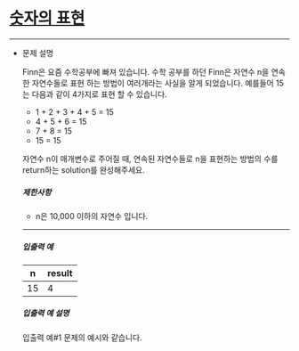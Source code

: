 # [숫자의 표현](https://school.programmers.co.kr/learn/courses/30/lessons/12924)

------



- 문제 설명

  Finn은 요즘 수학공부에 빠져 있습니다. 수학 공부를 하던 Finn은 자연수 n을 연속한 자연수들로 표현 하는 방법이 여러개라는 사실을 알게 되었습니다. 예를들어 15는 다음과 같이 4가지로 표현 할 수 있습니다.

  - 1 + 2 + 3 + 4 + 5 = 15
  - 4 + 5 + 6 = 15
  - 7 + 8 = 15
  - 15 = 15

  자연수 n이 매개변수로 주어질 때, 연속된 자연수들로 n을 표현하는 방법의 수를 return하는 solution를 완성해주세요.

  ##### 제한사항

  - n은 10,000 이하의 자연수 입니다.

  ------

  ##### 입출력 예

  | n    | result |
  | ---- | ------ |
  | 15   | 4      |

  ##### 입출력 예 설명

  입출력 예#1
  문제의 예시와 같습니다. 